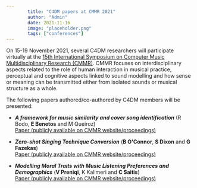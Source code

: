 ```yaml
---
        title: "C4DM papers at CMMR 2021"
        author: "Admin"
        date: 2021-11-16
        image: "placeholder.png"
        tags: ["conferences"]
---
```

    

On 15-19 November 2021, several C4DM researchers will participate virtually at the [15th International Symposium on Computer Music Multidisciplinary Research (CMMR)](https://www.cmmr2021.gttm.jp/). CMMR focuses on interdisciplinary aspects related to the role of human interaction in musical practice, perceptual and cognitive aspects linked to sound modelling and how sense or meaning can be transmitted either from isolated sounds or musical structure as a whole.

The following papers authored/co-authored by C4DM members will be presented:

* _**A framework for music similarity and cover song identification**_ (R Bodo, **E Benetos** and M Queiroz)
<br>[Paper (publicly available on CMMR website/proceedings)](https://cmmr2021.github.io/proceedings/pdffiles/cmmr2021_23.pdf)

* _**Zero-shot Singing Technique Conversion**_ (**B O'Connor**, **S Dixon** and **G Fazekas**)
<br>[Paper (publicly available on CMMR website/proceedings)](https://cmmr2021.github.io/proceedings/pdffiles/cmmr2021_26.pdf)

* _**Modelling Moral Traits with Music Listening Preferences and Demographics**_ (**V Preniqi**, K Kalimeri and **C Saitis**)
<br>[Paper (publicly available on CMMR website/proceedings)](https://cmmr2021.github.io/proceedings/pdffiles/cmmr2021_08.pdf)
